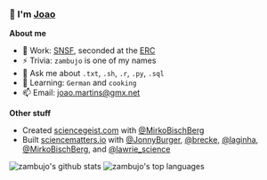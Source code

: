 ### 👋 I'm [Joao](https://en.wikipedia.org/wiki/Jo%C3%A3o)

**About me**

- 🔭 Work: [SNSF](http://www.snf.ch), seconded at the [ERC](https://erc.europa.eu)
- ⚡ Trivia: `zambujo` is one of my names
- 💬 Ask me about `.txt`, `.sh`, `.r`, `.py`, `.sql`
- 🌱 Learning: `German` and `cooking`
- 📫 Email: [joao.martins@gmx.net](mailto:joao.martins@gmx.net)

**Other stuff**

- Created [sciencegeist.com](https://www.sciencegeist.com) with [@MirkoBischBerg](https://twitter.com/MirkoBischBerg)
- Built [sciencematters.io](https://github.com/SciMts) with [@JonnyBurger](https://github.com/JonnyBurger), [@brecke](https://github.com/brecke), [@laginha](https://github.com/laginha), [@MirkoBischBerg](https://twitter.com/MirkoBischBerg), and [@lawrie_science](https://twitter.com/lawrie_science)

![zambujo's github stats](https://github-readme-stats.vercel.app/api?username=zambujo&show_icons=true&hide_border=true&hide=prs) ![zambujo's top languages](https://github-readme-stats.vercel.app/api/top-langs/?username=zambujo&layout=compact)
